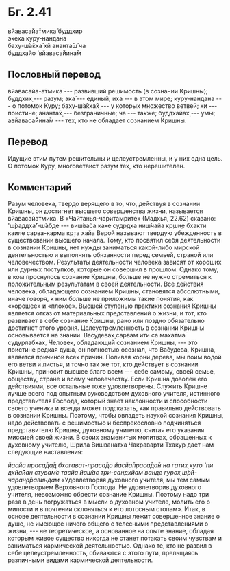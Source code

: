 # Бг. 2.41
вйаваса̄йа̄тмика̄ буддхир<br/>
экеха куру-нандана<br/>
баху-ш́а̄кха̄ хй ананта̄ш́ ча<br/>
буддхайо ’вйаваса̄йина̄м
## Пословный перевод

вйаваса̄йа-а̄тмика̄ --- развивший решимость (в сознании Кришны); буддхих̣
--- разум; эка̄ --- единый; иха --- в этом мире; куру-нандана --- о
потомок Куру; баху-ш́а̄кха̄х̣ --- у которых множество ветвей; хи ---
поистине; ананта̄х̣ --- безграничные; ча --- также; буддхайах̣ --- умы;
авйаваса̄йина̄м --- тех, кто не обладает сознанием Кришны.

## Перевод

Идущие этим путем решительны и целеустремленны, и у них одна цель. О
потомок Куру, многоветвист разум тех, кто нерешителен.

## Комментарий

Разум человека, твердо верящего в то, что, действуя в сознании Кришны,
он достигнет высшего совершенства жизни, называется вйаваса̄йа̄тмика. В
«Чайтанья-чаритамрите» (Мадхья, 22.62) сказано: 'ш́раддха̄'-ш́абде ---
виш́ва̄са кахе судр̣д̣ха ниш́чайа кр̣шн̣е бхакти каиле сарва-карма кр̣та хайа
Верой называют твердую убежденность в существовании высшего начала.
Тому, кто посвятил себя деятельности в сознании Кришны, нет нужды
заниматься какой-либо мирской деятельностью и выполнять обязанности
перед семьей, страной или человечеством. Результаты деятельности
человека зависят от хороших или дурных поступков, которые он совершил в
прошлом. Однако тому, в ком проснулось сознание Кришны, больше не нужно
стремиться к положительным результатам в своей деятельности. Все
действия человека, обладающего сознанием Кришны, становятся абсолютными,
иначе говоря, к ним больше не приложимы такие понятия, как «хорошее» и
«плохое». Высшей ступенью практики сознания Кришны является отказ от
материальных представлений о жизни, и тот, кто развивает в себе сознание
Кришны, рано или поздно обязательно достигнет этого уровня.
Целеустремленность в сознании Кришны основывается на знании. Ва̄судевах̣
сарвам ити са маха̄тма̄ судурлабхах̣. Человек, обладающий сознанием Кришны,
--- это поистине редкая душа, он полностью осознал, что Ва̄судева,
Кришна, является причиной всех причин. Поливая корни дерева, мы поим
водой его ветви и листья, и точно так же тот, кто действует в сознании
Кришны, приносит высшее благо всем --- себе самому, своей семье,
обществу, стране и всему человечеству. Если Кришна доволен его
действиями, все остальные тоже удовлетворены. Служить Кришне лучше всего
под опытным руководством духовного учителя, истинного представителя
Господа, который знает наклонности и способности своего ученика и всегда
может подсказать, как правильно действовать в сознании Кришны. Поэтому,
чтобы овладеть наукой сознания Кришны, надо действовать с решимостью и
беспрекословно подчиняться представителю Кришны, духовному учителю,
считая его указания миссией своей жизни. В своих знаменитых молитвах,
обращенных к духовному учителю, Шрила Вишванатха Чакраварти Тхакур дает
нам следующие наставления:

*йасйа праса̄да̄д бхагават-праса̄до йасйа̄праса̄да̄н на гатих̣ куто 'пи дхйа̄йан
стувам̇с тасйа йаш́ас три-сандхйам̇ ванде гурох̣ ш́рӣ-чаран̣а̄равиндам*
«Удовлетворяя духовного учителя, мы тем самым удовлетворяем Верховного
Господа. Не удовлетворив духовного учителя, невозможно обрести сознание
Кришны. Поэтому надо три раза в день погружаться в мысли о духовном
учителе, молить его о милости и в почтении склоняться к его лотосным
стопам». Итак, в основе деятельности в сознании Кришны лежит совершенное
знание о душе, не имеющее ничего общего с телесными представлениями о
жизни, --- не теоретическое, а основанное на опыте знание, обладая
которым живое существо никогда не станет потакать своим чувствам и
заниматься кармической деятельностью. Однако те, кто не развил в себе
целеустремленность, сбиваются с этого пути, прельщаясь различными видами
кармической деятельности.
